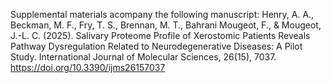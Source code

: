 Supplemental materials acompany the following manuscript: 
Henry, A. A., Beckman, M. F., Fry, T. S., Brennan, M. T., Bahrani Mougeot, F., & Mougeot, J.-L. C. (2025). Salivary Proteome Profile of Xerostomic Patients Reveals Pathway Dysregulation Related to Neurodegenerative Diseases: A Pilot Study. International Journal of Molecular Sciences, 26(15), 7037. https://doi.org/10.3390/ijms26157037
